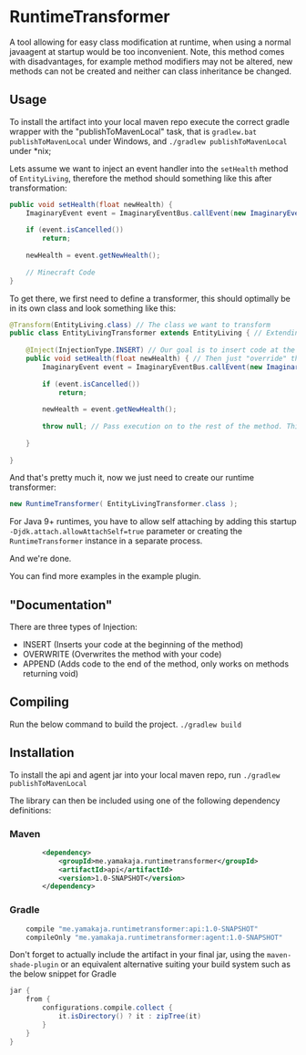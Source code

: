 # RuntimeTransformer

A tool allowing for easy class modification at runtime, when using a normal javaagent at startup would be too inconvenient.
Note, this method comes with disadvantages, for example method modifiers may not be altered, new methods can not be created and neither can class inheritance be changed.

## Usage

To install the artifact into your local maven repo execute the correct gradle wrapper with the "publishToMavenLocal" task, that is ```gradlew.bat publishToMavenLocal``` under Windows, and ```./gradlew publishToMavenLocal``` under *nix;

Lets assume we want to inject an event handler into the `setHealth` method of `EntityLiving`,
therefore the method should something like this after transformation:

```java
public void setHealth(float newHealth) {
    ImaginaryEvent event = ImaginaryEventBus.callEvent(new ImaginaryEvent(this, newHealth));
    
    if (event.isCancelled())
        return;
        
    newHealth = event.getNewHealth();
    
    // Minecraft Code
}
```
 
To get there, we first need to define a transformer, this should optimally be in its own class and look something like this:

```java
@Transform(EntityLiving.class) // The class we want to transform
public class EntityLivingTransformer extends EntityLiving { // Extending EntityLiving in our transformer makes things easier, but isn't required (Which, for example, allows you to transform final classes)
    
    @Inject(InjectionType.INSERT) // Our goal is to insert code at the beginning of the method, and leave everything else intact
    public void setHealth(float newHealth) { // Then just "override" the method as usual, if it is final add an _INJECTED to the method name
        ImaginaryEvent event = ImaginaryEventBus.callEvent(new ImaginaryEvent(this, newHealth)); // Our event handling code from above
            
        if (event.isCancelled())
            return;
            
        newHealth = event.getNewHealth();
        
        throw null; // Pass execution on to the rest of the method. This will be removed at runtime but is required for compilation (At least when the method doesn't return void, so it's not necessary in this case)
        
    }
    
} 
```

And that's pretty much it, now we just need to create our runtime transformer:

```java
new RuntimeTransformer( EntityLivingTransformer.class );
```

For Java 9+ runtimes, you have to allow self attaching by adding this startup `-Djdk.attach.allowAttachSelf=true`
parameter or creating the `RuntimeTransformer` instance in a separate process.

And we're done.

You can find more examples in the example plugin.

## "Documentation"

There are three types of Injection:

- INSERT (Inserts your code at the beginning of the method)
- OVERWRITE (Overwrites the method with your code)
- APPEND (Adds code to the end of the method, only works on methods returning void)

## Compiling

Run the below command to build the project.
`./gradlew build`

## Installation

To install the api and agent jar into your local maven repo, run
`./gradlew publishToMavenLocal`

The library can then be included using one of the following dependency definitions:
### Maven
```xml
        <dependency>
            <groupId>me.yamakaja.runtimetransformer</groupId>
            <artifactId>api</artifactId>
            <version>1.0-SNAPSHOT</version>
        </dependency>
```
### Gradle
```groovy
    compile "me.yamakaja.runtimetransformer:api:1.0-SNAPSHOT"
    compileOnly "me.yamakaja.runtimetransformer:agent:1.0-SNAPSHOT"
```

Don't forget to actually include the artifact in your final jar, using the `maven-shade-plugin` or an equivalent alternative suiting your build system such as the below snippet for Gradle
```groovy
jar {
    from {
        configurations.compile.collect {
            it.isDirectory() ? it : zipTree(it)
        }
    }
}
```


